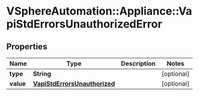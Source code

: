 # VSphereAutomation::Appliance::VapiStdErrorsUnauthorizedError

## Properties
Name | Type | Description | Notes
------------ | ------------- | ------------- | -------------
**type** | **String** |  | [optional] 
**value** | [**VapiStdErrorsUnauthorized**](VapiStdErrorsUnauthorized.md) |  | [optional] 


